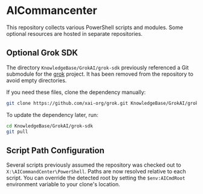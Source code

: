 # AICommancenter

This repository collects various PowerShell scripts and modules. Some optional resources are hosted in separate repositories.

## Optional Grok SDK

The directory `KnowledgeBase/GrokAI/grok-sdk` previously referenced a Git submodule for the [grok](https://github.com/xai-org/grok) project. It has been removed from the repository to avoid empty directories.

If you need these files, clone the dependency manually:

```bash
git clone https://github.com/xai-org/grok.git KnowledgeBase/GrokAI/grok-sdk
```

To update the dependency later, run:

```bash
cd KnowledgeBase/GrokAI/grok-sdk
git pull
```

## Script Path Configuration

Several scripts previously assumed the repository was checked out to
`X:\AICommandCenter\PowerShell`. Paths are now resolved relative to each
script. You can override the detected root by setting the `$env:AICmdRoot`
environment variable to your clone's location.

